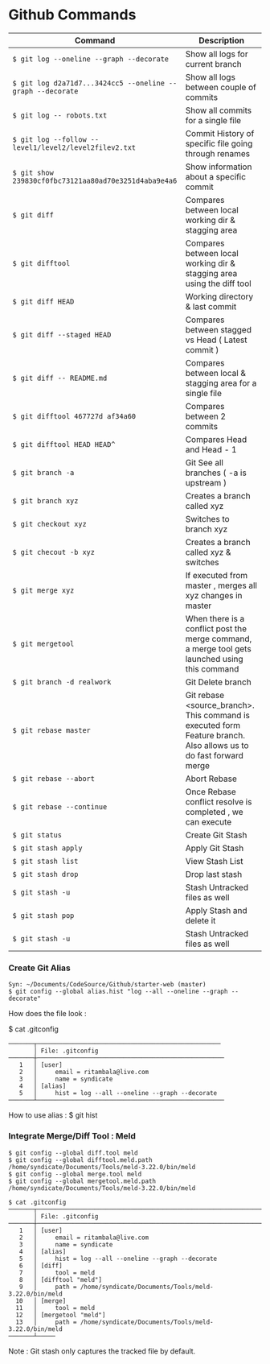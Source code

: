 # Github Commands

| Command | Description |
| --- | --- |
| `$ git log --oneline --graph --decorate` | Show all logs for current branch |
| `$ git log d2a71d7...3424cc5 --oneline --graph --decorate` | Show all logs between couple of commits |
| `$ git log -- robots.txt` | Show all commits for a single file |
| `$ git log --follow -- level1/level2/level2filev2.txt`| Commit History of specific file going through renames |
| `$ git show 239830cf0fbc73121aa80ad70e3251d4aba9e4a6`| Show information about a specific commit | 
| `$ git diff`| Compares between local working dir & stagging area | 
| `$ git difftool` | Compares between local working dir & stagging area using the diff tool | 
| `$ git diff HEAD` | Working directory & last commit | 
| `$ git diff --staged HEAD` | Compares between stagged vs Head ( Latest commit ) | 
| `$ git diff -- README.md` | Compares between local & stagging area for a single file | 
| `$ git difftool 467727d af34a60` | Compares between 2 commits | 
| `$ git difftool HEAD HEAD^` | Compares Head and Head - 1  | 
| `$ git branch -a` | Git See all branches ( -a is upstream ) |
| `$ git branch xyz ` | Creates a branch called xyz |
| `$ git checkout xyz ` | Switches to branch xyz |
| `$ git checout -b xyz ` | Creates a branch called xyz & switches |
| `$ git merge xyz ` | If executed from master , merges all xyz changes in master |
| `$ git mergetool ` | When there is a conflict  post the merge command, a merge tool gets launched using this command|
| `$ git branch -d realwork ` | Git Delete branch  |
| `$ git rebase master ` | Git rebase <source_branch>. This command is executed form Feature branch. Also allows us to do fast forward merge |
| `$ git rebase --abort` | Abort Rebase |
| `$ git rebase --continue` | Once Rebase conflict resolve is completed , we can execute  |
| `$ git status` | Create Git Stash  |
| `$ git stash apply` | Apply Git Stash |
| `$ git stash list` | View Stash List |
| `$ git stash drop` | Drop last stash | 
| `$ git stash -u` | Stash Untracked files as well | 
| `$ git stash pop` | Apply Stash and delete it | 
| `$ git stash -u` | Stash Untracked files as well | 
 


### Create Git Alias
```
Syn: ~/Documents/CodeSource/Github/starter-web (master)
$ git config --global alias.hist "log --all --oneline --graph --decorate"
```
How does the file look : 

$ cat .gitconfig 
```
───────┬───────────────────────────────────────────────────
       │ File: .gitconfig
───────┼────────────────────────────────────────────────────
   1   │ [user]
   2   │     email = ritambala@live.com
   3   │     name = syndicate
   4   │ [alias]
   5   │     hist = log --all --oneline --graph --decorate
───────┴────────────────────────────────────────────────────
```
How to use alias : $ git hist

###  Integrate Merge/Diff Tool : Meld

```
$ git config --global diff.tool meld
$ git config --global difftool.meld.path /home/syndicate/Documents/Tools/meld-3.22.0/bin/meld
$ git config --global merge.tool meld
$ git config --global mergetool.meld.path /home/syndicate/Documents/Tools/meld-3.22.0/bin/meld
```
```
$ cat .gitconfig 
───────┬───────────────────────────────────────────────────────────────────────────────────────────
       │ File: .gitconfig
───────┼───────────────────────────────────────────────────────────────────────────────────────────
   1   │ [user]
   2   │     email = ritambala@live.com
   3   │     name = syndicate
   4   │ [alias]
   5   │     hist = log --all --oneline --graph --decorate
   6   │ [diff]
   7   │     tool = meld
   8   │ [difftool "meld"]
   9   │     path = /home/syndicate/Documents/Tools/meld-3.22.0/bin/meld
  10   │ [merge]
  11   │     tool = meld
  12   │ [mergetool "meld"]
  13   │     path = /home/syndicate/Documents/Tools/meld-3.22.0/bin/meld
───────┴─────

```

Note : Git stash only captures the tracked file by default.
